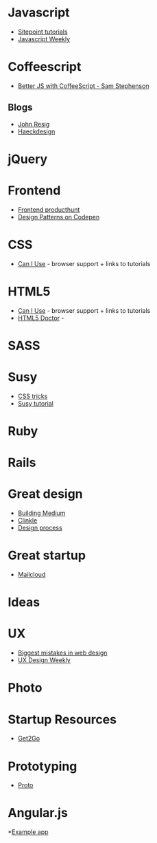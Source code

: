 # Javascript
* [Sitepoint tutorials](http://sitepoint.com)
* [Javascript Weekly](http://javascriptweekly.com/)

# Coffeescript 
* [Better JS with CoffeeScript - Sam Stephenson ](http://vimeo.com/35258313)

## Blogs

* [John Resig](http://ejohn.org/)
* [Haeckdesign](http://haeckdesign.com/)

# jQuery

# Frontend

* [Frontend producthunt](http://www.frontends.org/)
* [Design Patterns on Codepen](http://codepen.io/patterns/)

# CSS

* [Can I Use](http://caniuse.com/) - browser support + links to tutorials


# HTML5
* [Can I Use](http://caniuse.com/) - browser support + links to tutorials
* [HTML5 Doctor](http://html5doctor.com) - 


# SASS

# Susy
* [CSS tricks](http://css-tricks.com/build-web-layouts-easily-susy/)
* [Susy tutorial](http://www.zell-weekeat.com/)

# Ruby 

# Rails

# Great design
* [Building Medium](http://www.teehanlax.com/story/medium/)
* [Clinkle](https://www.clinkle.com/)
* [Design process](http://harkmylord.com/college-app.html)

# Great startup
* [Mailcloud](https://www.mailcloud.com)

# Ideas

# UX
* [Biggest mistakes in web design](http://www.webpagesthatsuck.com/biggest-mistakes-in-web-design-1995-2015.html)
* [UX Design Weekly](http://uxdesignweekly.com/)
# Photo

# Startup Resources

* [Get2Go](http://get2growth.com/startup-resources/)

# Prototyping

* [Proto](http://proto.io/)

# Angular.js

*[Example app](http://www.codeproject.com/Articles/637430/Angular-js-example-application#Modules)



